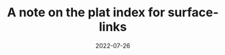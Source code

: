 ---
title: "A note on the plat index for surface-links"
type: "Workshop talk"
venue: "The 15th Graduate Student Workshop on Mathematics"
date: 2022-07-26
location: "online, Osaka Metropolitan University"
link: "http://www.sci.osaka-cu.ac.jp/OCAMI/joint/KOOK-TAPU_&_GSW/index.html"
---